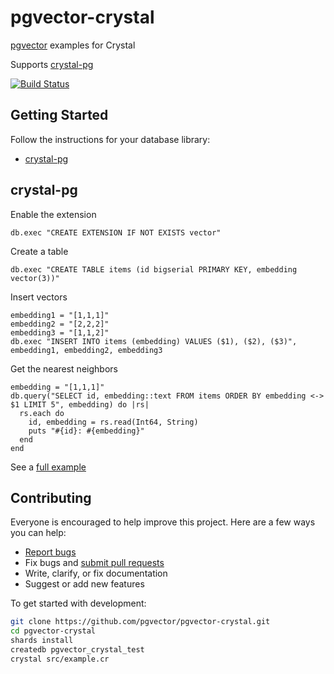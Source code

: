 # pgvector-crystal

[pgvector](https://github.com/pgvector/pgvector) examples for Crystal

Supports [crystal-pg](https://github.com/will/crystal-pg)

[![Build Status](https://github.com/pgvector/pgvector-crystal/actions/workflows/build.yml/badge.svg)](https://github.com/pgvector/pgvector-crystal/actions)

## Getting Started

Follow the instructions for your database library:

- [crystal-pg](#crystal-pg)

## crystal-pg

Enable the extension

```crystal
db.exec "CREATE EXTENSION IF NOT EXISTS vector"
```

Create a table

```crystal
db.exec "CREATE TABLE items (id bigserial PRIMARY KEY, embedding vector(3))"
```

Insert vectors

```crystal
embedding1 = "[1,1,1]"
embedding2 = "[2,2,2]"
embedding3 = "[1,1,2]"
db.exec "INSERT INTO items (embedding) VALUES ($1), ($2), ($3)", embedding1, embedding2, embedding3
```

Get the nearest neighbors

```crystal
embedding = "[1,1,1]"
db.query("SELECT id, embedding::text FROM items ORDER BY embedding <-> $1 LIMIT 5", embedding) do |rs|
  rs.each do
    id, embedding = rs.read(Int64, String)
    puts "#{id}: #{embedding}"
  end
end
```

See a [full example](src/example.cr)

## Contributing

Everyone is encouraged to help improve this project. Here are a few ways you can help:

- [Report bugs](https://github.com/pgvector/pgvector-crystal/issues)
- Fix bugs and [submit pull requests](https://github.com/pgvector/pgvector-crystal/pulls)
- Write, clarify, or fix documentation
- Suggest or add new features

To get started with development:

```sh
git clone https://github.com/pgvector/pgvector-crystal.git
cd pgvector-crystal
shards install
createdb pgvector_crystal_test
crystal src/example.cr
```
